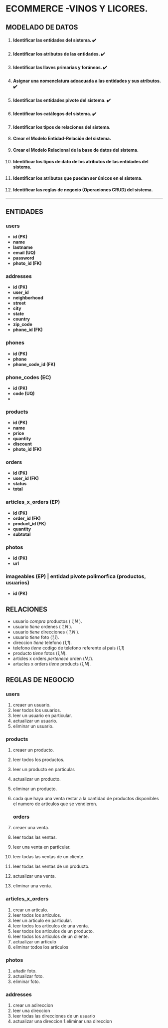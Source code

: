 # ECOMMERCE -VINOS Y LICORES.

## MODELADO DE DATOS

1. #### Identificar las entidades del sistema. ✔️
1. #### Identificar los atributos de las entidades. ✔️
1. #### Identificar las llaves primarias y foráneas. ✔️
1. #### Asignar una nomenclatura adeacuada a las entidades y sus atributos. ✔️
1. #### Identificar las entidades pivote del sistema. ✔️
1. #### Identificar los catálogos del sistema. ✔️
1. #### Identificar los tipos de relaciones del sistema.
1. #### Crear el Modelo Entidad-Relación del sistema.
1. #### Crear el Modelo Relacional de la base de datos del sistema.
1. #### Identificar los tipos de dato de los atributos de las entidades del sistema.
1. #### Identificar los atributos que puedan ser únicos en el sistema.
1. #### Identificar las reglas de negocio (Operaciones CRUD) del sistema.

---

## ENTIDADES

### users

-   **id (PK)**
-   **name**
-   **lastname**
-   **email (UQ)**
-   **password**
-   **photo_id (FK)**

### addresses

-   **id (PK)**
-   **user_id**
-   **neighborhood**
-   **street**
-   **city**
-   **state**
-   **country**
-   **zip_code**
-   **phone_id (FK)**

### phones

-   **id (PK)**
-   **phone**
-   **phone_code_id (FK)**

### phone_codes (EC)

-   **id (PK)**
-   **code (UQ)**
-

### products

-   **id (PK)**
-   **name**
-   **price**
-   **quantity**
-   **discount**
-   **photo_id (FK)**

### orders

-   **id (PK)**
-   **user_id (FK)**
-   **status**
-   **total**

### articles_x_orders (EP)

-   **id (PK)**
-   **order_id (FK)**
-   **product_id (FK)**
-   **quantity**
-   **subtotal**

### photos

-   **id (PK)**
-   **url**

### imageables (EP) | entidad pivote polimorfica (productos, usuarios)

-   **id (PK)**

## RELACIONES

-   usuario _compra_ productos ( _1,N_ ).
-   usuario _tiene_ ordenes ( _1,N_ ).
-   usuario _tiene_ direcciones ( _1,N_ ).
-   usuario _tiene_ foto (_1,1_).
-   direccion _tiene_ telefono (_1,1_).
-   telefono _tiene_ codigo de telefono referente al país (_1,1_)
-   producto _tiene_ fotos (_1,N_).
-   articles x orders _pertenece_ orden (_N,1_).
-   artucles x orders _tiene_ products (_1,N_).

## REGLAS DE NEGOCIO

### users

1. creaer un usuario.
1. leer todos los usuarios.
1. leer un usuario en particular.
1. actualizar un usuario.
1. eliminar un usuario.

### products

1. creaer un producto.
1. leer todos los productos.
1. leer un producto en particular.
1. actualizar un producto.
1. eliminar un producto.
1. cada que haya una venta restar a la cantidad de productos disponibles el numero de articulos que se vendieron.

    ### orders

1. creaer una venta.
1. leer todas las ventas.
1. leer una venta en particular.
1. leer todas las ventas de un cliente.
1. leer todas las ventas de un producto.
1. actualizar una venta.
1. eliminar una venta.

### articles_x_orders

1. crear un articulo.
1. leer todos los articulos.
1. leer un articulo en particular.
1. leer todos los articulos de una venta.
1. leer todos los articulos de un producto.
1. leer todos los articulos de un cliente.
1. actualizar un articulo
1. eliminar todos los articulos

### photos

1. añadir foto.
1. actualizar foto.
1. eliminar foto.

### addresses

1. crear un adireccion
1. leer una direccion
1. leer todas las direcciones de un usuario
1. actualizar una direccion
1.eliminar una direccion
